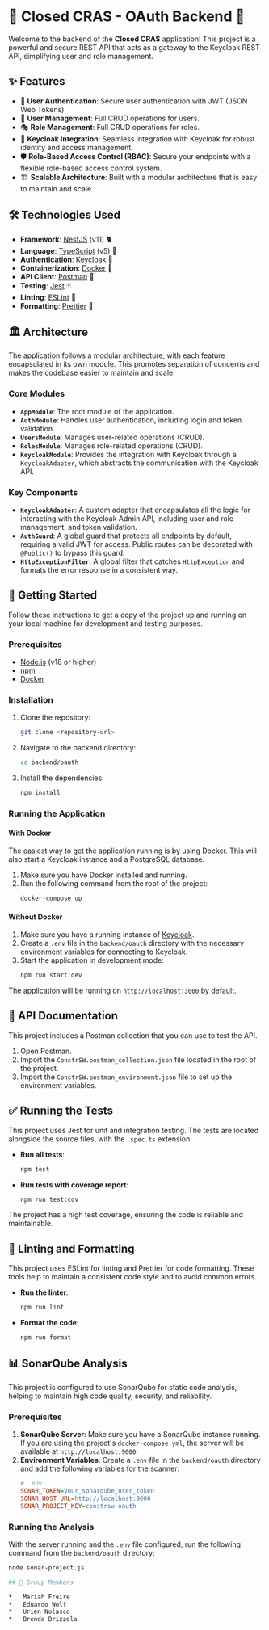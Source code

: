 # 🚀 Closed CRAS - OAuth Backend 🚀

Welcome to the backend of the **Closed CRAS** application! This project is a powerful and secure REST API that acts as a gateway to the Keycloak REST API, simplifying user and role management.

## ✨ Features

*   🔐 **User Authentication**: Secure user authentication with JWT (JSON Web Tokens).
*   👥 **User Management**: Full CRUD operations for users.
*   🎭 **Role Management**: Full CRUD operations for roles.
*   🔑 **Keycloak Integration**: Seamless integration with Keycloak for robust identity and access management.
*   🛡️ **Role-Based Access Control (RBAC)**: Secure your endpoints with a flexible role-based access control system.
*   🏗️ **Scalable Architecture**: Built with a modular architecture that is easy to maintain and scale.

## 🛠️ Technologies Used

*   **Framework**: [NestJS](https://nestjs.com/) (v11) 🐈
*   **Language**: [TypeScript](https://www.typescriptlang.org/) (v5) 🔷
*   **Authentication**: [Keycloak](https://www.keycloak.org/) 🔑
*   **Containerization**: [Docker](https://www.docker.com/) 🐳
*   **API Client**: [Postman](https://www.postman.com/) 📮
*   **Testing**: [Jest](https://jestjs.io/) 🃏
*   **Linting**: [ESLint](https://eslint.org/) 🧹
*   **Formatting**: [Prettier](https://prettier.io/) 💅

## 🏛️ Architecture

The application follows a modular architecture, with each feature encapsulated in its own module. This promotes separation of concerns and makes the codebase easier to maintain and scale.

### Core Modules

*   **`AppModule`**: The root module of the application.
*   **`AuthModule`**: Handles user authentication, including login and token validation.
*   **`UsersModule`**: Manages user-related operations (CRUD).
*   **`RolesModule`**: Manages role-related operations (CRUD).
*   **`KeycloakModule`**: Provides the integration with Keycloak through a `KeycloakAdapter`, which abstracts the communication with the Keycloak API.

### Key Components

*   **`KeycloakAdapter`**: A custom adapter that encapsulates all the logic for interacting with the Keycloak Admin API, including user and role management, and token validation.
*   **`AuthGuard`**: A global guard that protects all endpoints by default, requiring a valid JWT for access. Public routes can be decorated with `@Public()` to bypass this guard.
*   **`HttpExceptionFilter`**: A global filter that catches `HttpException` and formats the error response in a consistent way.

## 🚀 Getting Started

Follow these instructions to get a copy of the project up and running on your local machine for development and testing purposes.

### Prerequisites

*   [Node.js](https://nodejs.org/en/) (v18 or higher)
*   [npm](https://www.npmjs.com/)
*   [Docker](https://www.docker.com/)

### Installation

1.  Clone the repository:
    ```bash
    git clone <repository-url>
    ```
2.  Navigate to the backend directory:
    ```bash
    cd backend/oauth
    ```
3.  Install the dependencies:
    ```bash
    npm install
    ```

### Running the Application

#### With Docker

The easiest way to get the application running is by using Docker. This will also start a Keycloak instance and a PostgreSQL database.

1.  Make sure you have Docker installed and running.
2.  Run the following command from the root of the project:
    ```bash
    docker-compose up
    ```

#### Without Docker

1.  Make sure you have a running instance of [Keycloak](https://www.keycloak.org/).
2.  Create a `.env` file in the `backend/oauth` directory with the necessary environment variables for connecting to Keycloak.
3.  Start the application in development mode:
    ```bash
    npm run start:dev
    ```

The application will be running on `http://localhost:3000` by default.

## 📮 API Documentation

This project includes a Postman collection that you can use to test the API.

1.  Open Postman.
2.  Import the `ConstrSW.postman_collection.json` file located in the root of the project.
3.  Import the `ConstrSW.postman_environment.json` file to set up the environment variables.

## ✅ Running the Tests

This project uses Jest for unit and integration testing. The tests are located alongside the source files, with the `.spec.ts` extension.

*   **Run all tests**:
    ```bash
    npm test
    ```
*   **Run tests with coverage report**:
    ```bash
    npm run test:cov
    ```

The project has a high test coverage, ensuring the code is reliable and maintainable.

## 💅 Linting and Formatting

This project uses ESLint for linting and Prettier for code formatting. These tools help to maintain a consistent code style and to avoid common errors.

*   **Run the linter**:
    ```bash
    npm run lint
    ```
*   **Format the code**:
    ```bash
    npm run format
    ```

## 📊 SonarQube Analysis

This project is configured to use SonarQube for static code analysis, helping to maintain high code quality, security, and reliability.

### Prerequisites

1.  **SonarQube Server**: Make sure you have a SonarQube instance running. If you are using the project's `docker-compose.yml`, the server will be available at `http://localhost:9000`.
2.  **Environment Variables**: Create a `.env` file in the `backend/oauth` directory and add the following variables for the scanner:
    ```ini
    # .env
    SONAR_TOKEN=your_sonarqube_user_token
    SONAR_HOST_URL=http://localhost:9000
    SONAR_PROJECT_KEY=constrsw-oauth
    ```

### Running the Analysis

With the server running and the `.env` file configured, run the following command from the `backend/oauth` directory:

```bash
node sonar-project.js

## 👥 Group Members

*   Mariah Freire
*   Eduardo Wolf
*   Urien Nolasco
*   Brenda Brizzola
